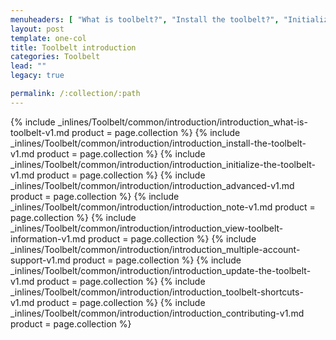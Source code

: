 ```yaml
---
menuheaders: [ "What is toolbelt?", "Install the toolbelt?", "Initialize the toolbelt", "Advanced", "Note", "View toolbelt information", "Multiple Account Support", "Update the toolbelt", "Toolbelt shortcuts", "Contributing" ]
layout: post
template: one-col
title: Toolbelt introduction
categories: Toolbelt
lead: ""
legacy: true

permalink: /:collection/:path
---
```





<a href="#what-is-toolbelt"></a>{% include _inlines/Toolbelt/common/introduction/introduction_what-is-toolbelt-v1.md  product = page.collection %}
<a href="#install-the-toolbelt"></a>{% include _inlines/Toolbelt/common/introduction/introduction_install-the-toolbelt-v1.md  product = page.collection %}
<a href="#initialize-the-toolbelt"></a>{% include _inlines/Toolbelt/common/introduction/introduction_initialize-the-toolbelt-v1.md  product = page.collection %}
<a href="#advanced"></a>{% include _inlines/Toolbelt/common/introduction/introduction_advanced-v1.md  product = page.collection %}
<a href="#note"></a>{% include _inlines/Toolbelt/common/introduction/introduction_note-v1.md  product = page.collection %}
<a href="#view-toolbelt-information"></a>{% include _inlines/Toolbelt/common/introduction/introduction_view-toolbelt-information-v1.md  product = page.collection %}
<a href="#multiple-account-support"></a>{% include _inlines/Toolbelt/common/introduction/introduction_multiple-account-support-v1.md  product = page.collection %}
<a href="#update-the-toolbelt"></a>{% include _inlines/Toolbelt/common/introduction/introduction_update-the-toolbelt-v1.md  product = page.collection %}
<a href="#toolbelt-shortcuts"></a>{% include _inlines/Toolbelt/common/introduction/introduction_toolbelt-shortcuts-v1.md  product = page.collection %}
<a href="#contributing"></a>{% include _inlines/Toolbelt/common/introduction/introduction_contributing-v1.md  product = page.collection %}